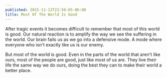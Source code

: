 ```yaml
---
published: 2015-11-13T22:50:05-06:00
title: Most Of The World Is Good
---
```

After tragic events it becomes difficult to remember that most of this world is good. Our natural reaction is to amplify the way we see the suffering in the world. Our brain fails us as we go into a defensive mode. A mode where everyone who isn't exactly like us is our enemy.

But most of the world is good. Even in the parts of the world that aren't like ours, most of the people are good, just like most of us are. They live their life the same way we do ours, doing the best they can to make their world a better place.